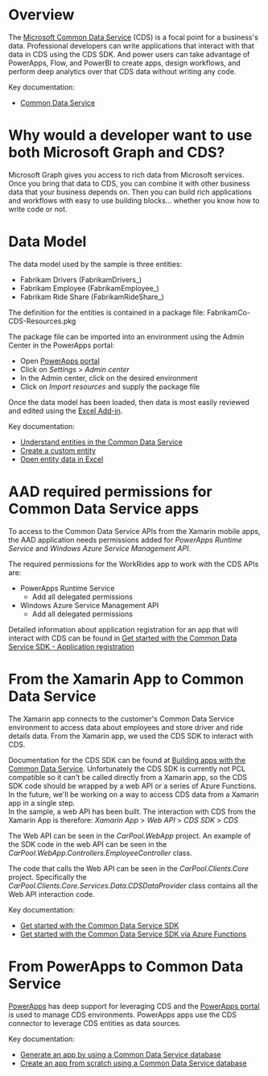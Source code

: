 # Overview 
The [Microsoft Common Data Service](http://aka.ms/commondataservice) (CDS) is a focal point for a business's data. Professional developers can write applications that interact with that data in CDS using the CDS SDK. And power users can take advantage of PowerApps, Flow, and PowerBI to create apps, design workflows, and perform deep analytics over that CDS data without writing any code.

Key documentation:
- [Common Data Service](http://aka.ms/commondataservice)

# Why would a developer want to use both Microsoft Graph and CDS?

Microsoft Graph gives you access to rich data from Microsoft services. Once you bring that data to CDS, you can combine it with other business data that your business depends on. Then you can build rich applications and workflows with easy to use building blocks… whether you know how to write code or not.

# Data Model
The data model used by the sample is three entities:
- Fabrikam Drivers (FabrikamDrivers_)
- Fabrikam Employee (FabrikamEmployee_)
- Fabrikam Ride Share (FabrikamRideShare_)

The definition for the entities is contained in a package file: 
FabrikamCo-CDS-Resources.pkg

The package file can be imported into an environment using the Admin Center in the PowerApps portal:
- Open [PowerApps portal](http://web.powerapps.com)
- Click on *Settings* > *Admin center*
- In the Admin center, click on the desired environment
- Click on *Import resources* and supply the package file

Once the data model has been loaded, then data is most easily reviewed and edited using the [Excel Add-in](https://powerapps.microsoft.com/en-us/tutorials/data-platform-interactive-excel/). 

Key documentation:
- [Understand entities in the Common Data Service](https://powerapps.microsoft.com/en-us/tutorials/data-platform-intro/)
- [Create a custom entity](https://powerapps.microsoft.com/en-us/tutorials/data-platform-create-entity/)
- [Open entity data in Excel](https://powerapps.microsoft.com/en-us/tutorials/data-platform-interactive-excel/)

# AAD required permissions for Common Data Service apps
To access to the Common Data Service APIs from the Xamarin mobile apps, the AAD application needs permissions added for *PowerApps Runtime Service* and *Windows Azure Service Management API*.

The required permissions for the WorkRides app to work with the CDS APIs are:
* PowerApps Runtime Service
  * Add all delegated permissions
* Windows Azure Service Management API
  * Add all delegated permissions

Detailed information about application registration for an app that will interact with CDS can be found in [Get started with the Common Data Service SDK - Application registration](https://docs.microsoft.com/en-us/common-data-service/entity-reference/cds-sdk-get-started#application-registration-1)

# From the Xamarin App to Common Data Service
The Xamarin app connects to the customer's Common Data Service environment to access data about employees and store driver and ride details data.  From the Xamarin app, we used the CDS SDK to interact with CDS. 

Documentation for the CDS SDK can be found at [Building apps with the Common Data Service](https://docs.microsoft.com/en-us/common-data-service/entity-reference/cds-sdk-home-page). Unfortunately the CDS SDK is currently not PCL compatible so it can't be called directly from a Xamarin app, so the CDS SDK code should be wrapped by a web API or a series of Azure Functions. In the future, we'll be working on a way to access CDS data from a Xamarin app in a single step.  
In the sample, a web API has been built. The interaction with CDS from the Xamarin App is therefore:
*Xamarin App* > *Web API* > *CDS SDK* > *CDS*

The Web API can be seen in the *CarPool.WebApp* project. An example of the SDK code in the web API can be seen in the *CarPool.WebApp.Controllers.EmployeeController* class.

The code that calls the Web API can be seen in the *CarPool.Clients.Core* project. Specifically the *CarPool.Clients.Core.Services.Data.CDSDataProvider* class contains all the Web API interaction code.

Key documentation:
- [Get started with the Common Data Service SDK](https://docs.microsoft.com/en-us/common-data-service/entity-reference/cds-sdk-get-started)
- [Get started with the Common Data Service SDK via Azure Functions](https://docs.microsoft.com/en-us/common-data-service/entity-reference/cds-sdk-azure-functions-get-started)

# From PowerApps to Common Data Service
[PowerApps](https://powerapps.microsoft.com/) has deep support for leveraging CDS and the [PowerApps portal](http://web.powerapps.com) is used to manage CDS environments. PowerApps apps use the CDS connector to leverage CDS entities as data sources. 

Key documentation:
- [Generate an app by using a Common Data Service database](https://powerapps.microsoft.com/en-us/tutorials/data-platform-create-app/)
- [Create an app from scratch using a Common Data Service database](https://powerapps.microsoft.com/en-us/tutorials/data-platform-create-app-scratch/)



